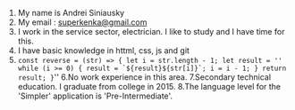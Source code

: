 1. My name is Andrei Siniausky
2. My email : superkenka@gmail.com
3. I work in the service sector, electrician. I like to study and I have time for this.
4. I have basic knowledge in httml, css, js and git
5. ``const reverse = (str) => {
  let i = str.length - 1;
  let result = ''
  while (i >= 0) {
    result = `${result}${str[i]}`;
    i = i - 1;
  }
  return result;
}``''
6.No work experience in this area.
7.Secondary technical education. I graduate from college in 2015.
8.The language level for the 'Simpler' application is 'Pre-Intermediate'.






